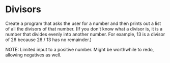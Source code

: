 # Divisors  
Create a program that asks the user for a number and then prints out a list of all the divisors of that number. (If you don’t know what a divisor is, it is a number that divides evenly into another number. For example, 13 is a divisor of 26 because 26 / 13 has no remainder.)  
  
NOTE: Limited input to a positive number. Might be worthwhile to redo, allowing negatives as well.
